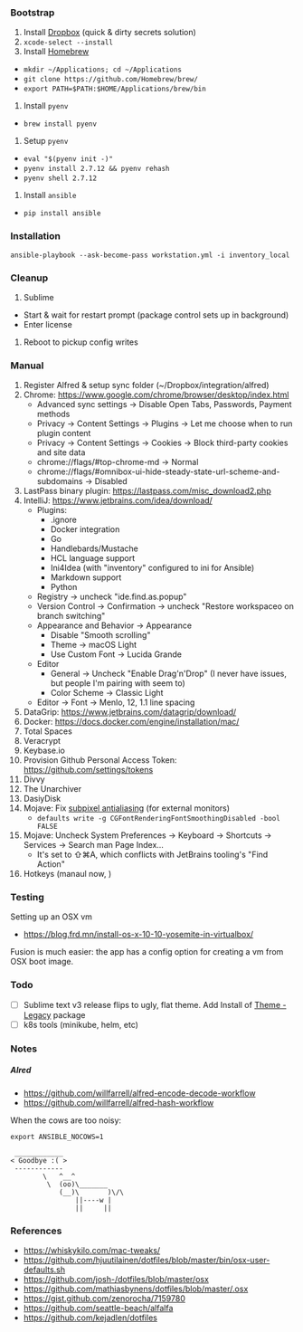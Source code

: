 
### Bootstrap

1. Install [Dropbox](https://www.dropbox.com/downloading) (quick & dirty secrets solution)
1. `xcode-select --install`
1. Install [Homebrew](https://github.com/Homebrew/brew/blob/master/docs/Installation.md#installation)
  * `mkdir ~/Applications; cd ~/Applications`
  * `git clone https://github.com/Homebrew/brew/`
  * `export PATH=$PATH:$HOME/Applications/brew/bin`
1. Install `pyenv`
  * `brew install pyenv`
1. Setup `pyenv`
  * `eval "$(pyenv init -)"`
  * `pyenv install 2.7.12 && pyenv rehash`
  * `pyenv shell 2.7.12`
1. Install `ansible`
  * `pip install ansible`

### Installation

```
ansible-playbook --ask-become-pass workstation.yml -i inventory_local
```

### Cleanup

1. Sublime
  * Start & wait for restart prompt (package control sets up in background)
  * Enter license
1. Reboot to pickup config writes

### Manual
1. Register Alfred & setup sync folder (~/Dropbox/integration/alfred)
1. Chrome: https://www.google.com/chrome/browser/desktop/index.html
    * Advanced sync settings -> Disable Open Tabs, Passwords, Payment methods
    * Privacy -> Content Settings -> Plugins -> Let me choose when to run plugin content
    * Privacy -> Content Settings -> Cookies -> Block third-party cookies and site data
    * chrome://flags/#top-chrome-md -> Normal
    * chrome://flags/#omnibox-ui-hide-steady-state-url-scheme-and-subdomains -> Disabled
1. LastPass binary plugin: https://lastpass.com/misc_download2.php
1. IntelliJ: https://www.jetbrains.com/idea/download/
    * Plugins:
      - .ignore
      - Docker integration
      - Go
      - Handlebards/Mustache
      - HCL language support
      - Ini4Idea (with "inventory" configured to ini for Ansible)
      - Markdown support
      - Python
    * Registry -> uncheck "ide.find.as.popup"
    * Version Control -> Confirmation -> uncheck "Restore workspaceo on branch switching"
    * Appearance and Behavior -> Appearance
      - Disable "Smooth scrolling"
      - Theme -> macOS Light
      - Use Custom Font -> Lucida Grande
    * Editor
      - General -> Uncheck "Enable Drag'n'Drop" (I never have issues, but people I'm pairing with seem to)
      - Color Scheme -> Classic Light
    * Editor -> Font -> Menlo, 12, 1.1 line spacing
1. DataGrip: https://www.jetbrains.com/datagrip/download/
1. Docker: https://docs.docker.com/engine/installation/mac/ 
1. Total Spaces
1. Veracrypt
1. Keybase.io
1. Provision Github Personal Access Token: https://github.com/settings/tokens
1. Divvy
1. The Unarchiver
1. DasiyDisk
1. Mojave: Fix [subpixel antialiasing](https://www.cleverfiles.com/help/mac-fonts-text-blurry.html) (for external monitors)
    * `defaults write -g CGFontRenderingFontSmoothingDisabled -bool FALSE`
1. Mojave: Uncheck System Preferences -> Keyboard -> Shortcuts -> Services -> Search man Page Index...
    * It's set to ⇧⌘A, which conflicts with JetBrains tooling's "Find Action"
1. Hotkeys (manaul now, )

### Testing

Setting up an OSX vm
* https://blog.frd.mn/install-os-x-10-10-yosemite-in-virtualbox/

Fusion is much easier: the app has a config option for creating a vm from OSX boot image.

### Todo
- [ ] Sublime text v3 release flips to ugly, flat theme. Add Install of [Theme - Legacy](https://packagecontrol.io/packages/Theme%20-%20Legacy) package
- [ ] k8s tools (minikube, helm, etc)

### Notes

##### Alred
* https://github.com/willfarrell/alfred-encode-decode-workflow
* https://github.com/willfarrell/alfred-hash-workflow

When the cows are too noisy:
```
export ANSIBLE_NOCOWS=1
```

```
 ____________
< Goodbye :( >
 ------------
        \   ^__^
         \  (oo)\_______
            (__)\       )\/\
                ||----w |
                ||     ||
```

### References

* https://whiskykilo.com/mac-tweaks/
* https://github.com/hjuutilainen/dotfiles/blob/master/bin/osx-user-defaults.sh
* https://github.com/josh-/dotfiles/blob/master/osx
* https://github.com/mathiasbynens/dotfiles/blob/master/.osx
* https://gist.github.com/zenorocha/7159780
* https://github.com/seattle-beach/alfalfa
* https://github.com/kejadlen/dotfiles
